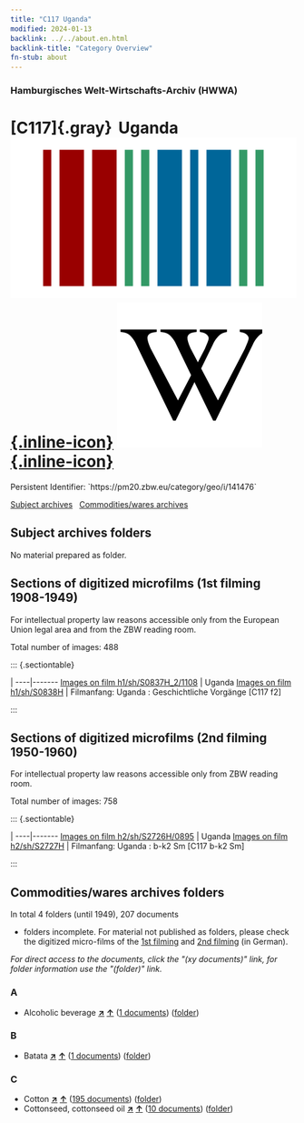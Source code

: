 ```yaml
---
title: "C117 Uganda"
modified: 2024-01-13
backlink: ../../about.en.html
backlink-title: "Category Overview"
fn-stub: about
---
```


### Hamburgisches Welt-Wirtschafts-Archiv (HWWA)

# [C117]{.gray}&#8201; Uganda &#160; [![Wikidata](/images/Wikidata-logo.svg "Wikidata"){.inline-icon}](http://www.wikidata.org/entity/Q1036) [![Wikipedia](/images/Wikipedia-W.svg "Wikipedia"){.inline-icon}](https://en.wikipedia.org/wiki/Uganda)

<div class="hint">Persistent Identifier: `https://pm20.zbw.eu/category/geo/i/141476`</div>





[Subject archives](#subject-archives-folders) &#160; [Commodities/wares archives](#commoditieswares-archives-folders)




## Subject archives folders








No material prepared as folder.



<a id="filmsections" />

## Sections of digitized microfilms (1st filming 1908-1949)

<p>For intellectual property law reasons accessible only from the European Union legal area and from the ZBW reading room.</p>



<p>Total number of images: 488</p>




::: {.sectiontable}

 | 
----|-------
<a class="btn" href="https://pm20.zbw.eu/film/h1/sh/S0837H_2/1108" rel="nofollow">Images on film h1/sh/S0837H_2/1108</a> | Uganda
<a class="btn" href="https://pm20.zbw.eu/film/h1/sh/S0838H" rel="nofollow">Images on film h1/sh/S0838H</a> | Filmanfang: Uganda : Geschichtliche Vorgänge [C117 f2]


:::




## Sections of digitized microfilms (2nd filming 1950-1960)

<p>For intellectual property law reasons accessible only from ZBW reading room.</p>



<p>Total number of images: 758</p>




::: {.sectiontable}

 | 
----|-------
<a class="btn" href="https://pm20.zbw.eu/film/h2/sh/S2726H/0895" rel="nofollow">Images on film h2/sh/S2726H/0895</a> | Uganda
<a class="btn" href="https://pm20.zbw.eu/film/h2/sh/S2727H" rel="nofollow">Images on film h2/sh/S2727H</a> | Filmanfang: Uganda : b-k2 Sm [C117 b-k2 Sm]


:::














## Commodities/wares archives folders











In total 4 folders (until 1949), 207 documents
- folders incomplete.  For material not published as folders, please check the
digitized micro-films of the [1st filming](/film/h1_wa.de.html) and [2nd
filming](/film/h2_wa.de.html) (in German).

_For direct access to the documents, click the "(xy documents)" link, for folder information use the "(folder)" link._



### A

- Alcoholic beverage [**&nearr;**](../../../ware/i/141966/about.en.html "Alcoholic beverage (xXX all over the world)") [**&uarr;**](../../../ware/about.en.html#PID20.02-Sp "Ware category system") (<a href="https://pm20.zbw.eu/iiifview/folder/wa/141966,141476" title="about: Alcoholic beverage : Uganda" target="_blank">1 documents</a>) ([folder](../../../../folder/wa/1419xx/141966/1414xx/141476/about.en.html))

### B

- Batata [**&nearr;**](../../../ware/i/142049/about.en.html "Batata (xXX all over the world)") [**&uarr;**](../../../ware/about.en.html#PLW04-Kf02 "Ware category system") (<a href="https://pm20.zbw.eu/iiifview/folder/wa/142049,141476" title="about: Batata : Uganda" target="_blank">1 documents</a>) ([folder](../../../../folder/wa/1420xx/142049/1414xx/141476/about.en.html))

### C

- Cotton [**&nearr;**](../../../ware/i/142089/about.en.html "Cotton (xXX all over the world)") [**&uarr;**](../../../ware/about.en.html#PLW04-Bw "Ware category system") (<a href="https://pm20.zbw.eu/iiifview/folder/wa/142089,141476" title="about: Cotton : Uganda" target="_blank">195 documents</a>) ([folder](../../../../folder/wa/1420xx/142089/1414xx/141476/about.en.html))
- Cottonseed, cottonseed oil [**&nearr;**](../../../ware/i/142093/about.en.html "Cottonseed, cottonseed oil (xXX all over the world)") [**&uarr;**](../../../ware/about.en.html#PID20-Oe01 "Ware category system") (<a href="https://pm20.zbw.eu/iiifview/folder/wa/142093,141476" title="about: Cottonseed, cottonseed oil : Uganda" target="_blank">10 documents</a>) ([folder](../../../../folder/wa/1420xx/142093/1414xx/141476/about.en.html))




